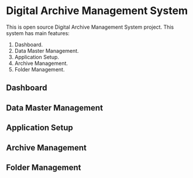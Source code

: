 # Digital Archive Management System

This is open source Digital Archive Management System project. This system has main features:
1. Dashboard.
2. Data Master Management.
3. Application Setup.
4. Archive Management.
5. Folder Management.

## Dashboard

## Data Master Management

## Application Setup

## Archive Management

## Folder Management
